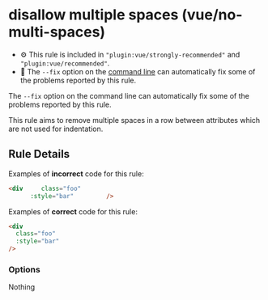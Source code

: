 # disallow multiple spaces (vue/no-multi-spaces)

- :gear: This rule is included in `"plugin:vue/strongly-recommended"` and `"plugin:vue/recommended"`.
- :wrench: The `--fix` option on the [command line](http://eslint.org/docs/user-guide/command-line-interface#fix) can automatically fix some of the problems reported by this rule.

The `--fix` option on the command line can automatically fix some of the problems reported by this rule.

This rule aims to remove multiple spaces in a row between attributes which are not used for indentation.

## Rule Details

Examples of **incorrect** code for this rule:

```html
<div     class="foo"
      :style="bar"         />
```

Examples of **correct** code for this rule:

```html
<div
  class="foo"
  :style="bar"
/>
```

### Options

Nothing
